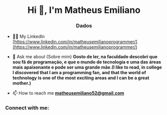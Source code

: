<h1 align="center">Hi 👋, I'm Matheus Emiliano</h1>
<h3 align="center">Dados</h3>

- 👨‍💻 My Linkedln [https://www.linkedin.com/in/matheusemilianoprogrammer/](https://www.linkedin.com/in/matheusemilianoprogrammer/)

- 💬 Ask me about (Sobre mim) **Gosto de ler, na faculdade descobri que sou fã de programação, e que o mundo de tecnologia e uma das áreas mais apaixonante e pode ser uma grande mãe.(I like to read, in college I discovered that I am a programming fan, and that the world of technology is one of the most exciting areas and I can be a great mother.)**

- 📫 How to reach me **matheusemiliano52@gmail.com**

<h3 align="left">Connect with me:</h3>
<p align="left">
</p>

